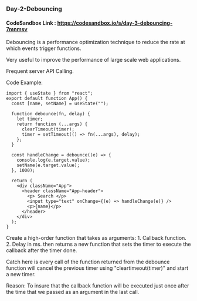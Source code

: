 ### Day-2-Debouncing

#### CodeSandbox Link : https://codesandbox.io/s/day-3-debouncing-7mnmsv


Debouncing is a performance optimization technique to reduce the rate at which events trigger functions.

Very useful to improve the performance of large scale web applications.

Frequent server API Calling.

Code Example: 
```
import { useState } from "react";
export default function App() {
  const [name, setName] = useState("");

  function debounce(fn, delay) {
    let timer;
    return function (...args) {
      clearTimeout(timer);
      timer = setTimeout(() => fn(...args), delay);
    };
  }
  
  const handleChange = debounce((e) => {
    console.log(e.target.value);
    setName(e.target.value);
  }, 1000);

  return (
    <div className="App">
      <header className="App-header">
        <p> Search </p>
        <input type="text" onChange={(e) => handleChange(e)} />
        <p>{name}</p>
      </header>
    </div>
  );
}
```
Create a high-order function that takes as arguments:
    1. Callback function.
    2. Delay in ms.
then returns a new function that sets the timer to execute the callback after the timer done.

Catch here is every call of the function returned from the debounce function will cancel the previous timer using "cleartimeout(timer)" and start a new timer.

Reason: To insure that the callback function will be executed just once after the time that we passed as an argument in the last call.